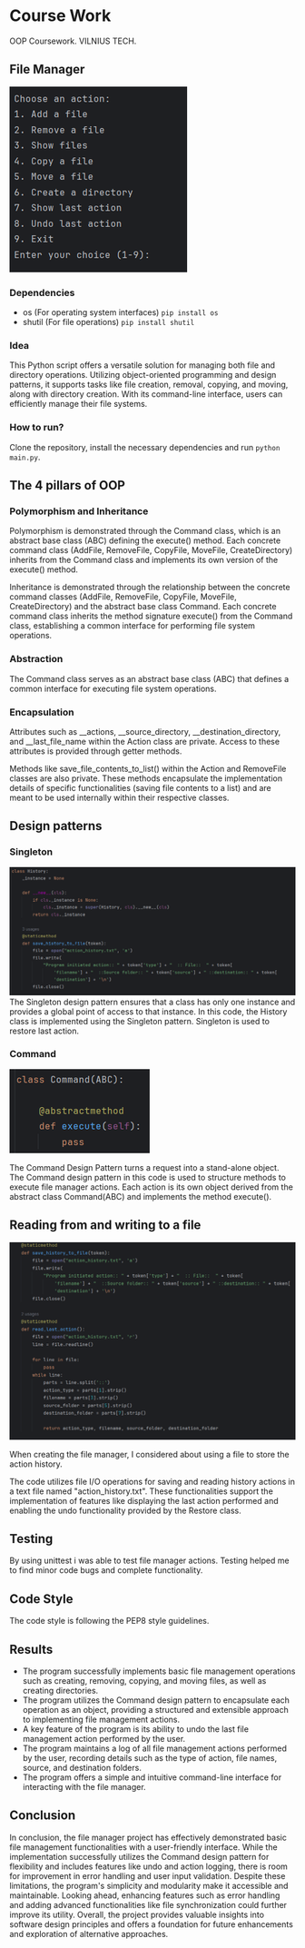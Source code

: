 # Course Work

 OOP Coursework. VILNIUS TECH.

## File Manager

![](screenshots/file_manager.png)

### Dependencies

- os (For operating system interfaces) `pip install os`
- shutil (For file operations) `pip install shutil`

### Idea

This Python script offers a versatile solution for managing both 
file and directory operations. Utilizing object-oriented programming 
and design patterns, it supports tasks like file creation, removal,
copying, and moving, along with directory creation. With its command-line 
interface, users can efficiently manage their file systems.

### How to run?

Clone the repository, install the necessary dependencies and run `python main.py`.

## The 4 pillars of OOP
### Polymorphism and Inheritance
Polymorphism is demonstrated through the Command class, which is an abstract base 
class (ABC) defining the execute() method. Each concrete command class (AddFile, 
RemoveFile, CopyFile, MoveFile, CreateDirectory) inherits from the Command class and 
implements its own version of the execute() method.

Inheritance is demonstrated through the relationship between the concrete command 
classes (AddFile, RemoveFile, CopyFile, MoveFile, CreateDirectory) and the abstract 
base class Command.
Each concrete command class inherits the method signature execute() from the Command 
class, establishing a common interface for performing file system operations.

### Abstraction

The Command class serves as an abstract base class (ABC) that defines a common 
interface for executing file system operations.

### Encapsulation

Attributes such as __actions, __source_directory, __destination_directory, and 
__last_file_name within the Action class are private. Access to these 
attributes is provided through getter methods.

Methods like save_file_contents_to_list() within the Action and RemoveFile 
classes are also private. These methods encapsulate the implementation 
details of specific functionalities (saving file contents to a list) 
and are meant to be used internally within their respective classes.


## Design patterns

### Singleton

![](screenshots/Singleton.png)
The Singleton design pattern ensures that a class has only one instance and provides 
a global point of access to that instance. In this code, the History class is 
implemented using the Singleton pattern. Singleton is used to restore last action.

### Command
![](screenshots/abstraction.png)

The Command Design Pattern turns a request into a stand-alone object.
The Command design pattern in this code is used to structure methods to execute 
file manager actions. Each action is its own object derived from the abstract class 
Command(ABC) and implements the method execute(). 


## Reading from and writing to a file
![](screenshots/file_save_copy.png)

When creating the file manager, I considered about using a file to store the action history.

The code utilizes file I/O operations for saving and reading history actions 
in a text file named "action_history.txt". These functionalities support the 
implementation of features like displaying the last action performed and enabling 
the undo functionality provided by the Restore class. 


## Testing

By using unittest i was able to test file manager actions. Testing helped me to find
minor code bugs and complete functionality. 

## Code Style
The code style is following the PEP8 style guidelines.

## Results

- The program successfully implements basic file management operations such as creating, removing, copying, 
and moving files, as well as creating directories. 
- The program utilizes the Command design pattern to encapsulate each operation as an object, providing a 
structured and extensible approach to implementing file management actions.
- A key feature of the program is its ability to undo the last file management action performed by the user.
- The program maintains a log of all file management actions performed by the user, recording details such as the 
type of action, file names, source, and destination folders. 
- The program offers a simple and intuitive command-line interface for interacting with the file manager.


## Conclusion

In conclusion, the file manager project has effectively demonstrated basic file management functionalities with a 
user-friendly interface. While the implementation successfully utilizes the Command design pattern for flexibility 
and includes features like undo and action logging, there is room for improvement in error handling and user input 
validation. Despite these limitations, the program's simplicity and modularity make it accessible and maintainable.
Looking ahead, enhancing features such as error handling and adding advanced functionalities like file synchronization 
could further improve its utility. Overall, the project provides valuable insights into software design principles and 
offers a foundation for future enhancements and exploration of alternative approaches.


